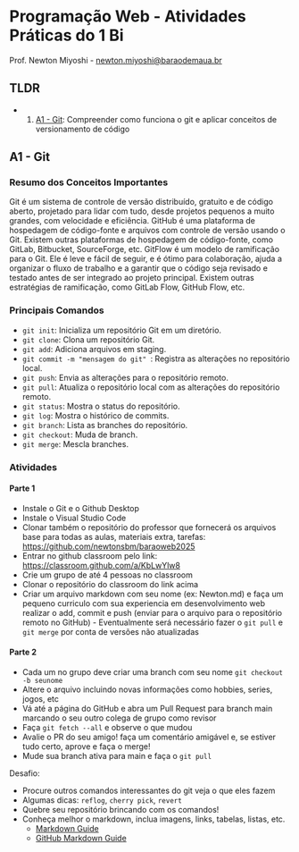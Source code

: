 # Programação Web - Atividades Práticas do 1 Bi

Prof. Newton Miyoshi - newton.miyoshi@baraodemaua.br

## TLDR

- 1. [A1 - Git](#a1---git): Compreender como funciona o git e aplicar conceitos de versionamento de código

## A1 - Git

### Resumo dos Conceitos Importantes

Git é um sistema de controle de versão distribuído, gratuito e de código aberto, projetado para lidar com tudo, desde projetos pequenos a muito grandes, com velocidade e eficiência.
GitHub é uma plataforma de hospedagem de código-fonte e arquivos com controle de versão usando o Git.
Existem outras plataformas de hospedagem de código-fonte, como GitLab, Bitbucket, SourceForge, etc.
GitFlow é um modelo de ramificação para o Git. Ele é leve e fácil de seguir, e é ótimo para colaboração, ajuda a organizar o fluxo de trabalho e a garantir que o código seja revisado e testado antes de ser integrado ao projeto principal.
Existem outras estratégias de ramificação, como GitLab Flow, GitHub Flow, etc.

### Principais Comandos

- `git init`: Inicializa um repositório Git em um diretório.
- `git clone`: Clona um repositório Git.
- `git add`: Adiciona arquivos em staging.
- `git commit -m "mensagem do git" `: Registra as alterações no repositório local.
- `git push`: Envia as alterações para o repositório remoto.
- `git pull`: Atualiza o repositório local com as alterações do repositório remoto.
- `git status`: Mostra o status do repositório.
- `git log`: Mostra o histórico de commits.
- `git branch`: Lista as branches do repositório.
- `git checkout`: Muda de branch.
- `git merge`: Mescla branches.

### Atividades

#### Parte 1 

- Instale o Git e o Github Desktop
- Instale o Visual Studio Code 
- Clonar também o repositório do professor que fornecerá os arquivos base para todas as aulas, materiais extra, tarefas: https://github.com/newtonsbm/baraoweb2025
- Entrar no github classroom pelo link: https://classroom.github.com/a/KbLwYlw8
- Crie um grupo de até 4 pessoas no classroom
- Clonar o repositório do classroom do link acima
- Criar um arquivo markdown com seu nome (ex: Newton.md) e faça um pequeno curriculo com sua experiencia em desenvolvimento web realizar o add, commit e push (enviar para o arquivo para o repositório remoto no GitHub) - Eventualmente será necessário fazer o `git pull` e `git merge` por conta de versões não atualizadas

#### Parte 2

- Cada um no grupo deve criar uma branch com seu nome `git checkout -b seunome`
- Altere o arquivo incluindo novas informações como hobbies, series, jogos, etc
- Vá até a página do GitHub e abra um Pull Request para branch main marcando o seu outro colega de grupo como revisor
- Faça `git fetch --all` e observe o que mudou
- Avalie o PR do seu amigo! faça um comentário amigável e, se estiver tudo certo, aprove e faça o merge!
- Mude sua branch ativa para main e faça o `git pull` 

Desafio:
- Procure outros comandos interessantes do git veja o que eles fazem
- Algumas dicas: `reflog`, `cherry pick`, `revert`
- Quebre seu repositório brincando com os comandos!
- Conheça melhor o markdown, inclua imagens, links, tabelas, listas, etc.
    - [Markdown Guide](https://www.markdownguide.org/)
    - [GitHub Markdown Guide](https://docs.github.com/pt/get-started/writing-on-github/getting-started-with-writing-and-formatting-on-github/basic-writing-and-formatting-syntax) 